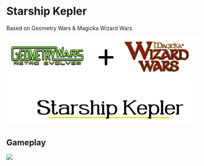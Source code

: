 # Starship Kepler

Based on Geometry Wars & Magicka Wizard Wars

![](./images/public/readme.png)

## Gameplay

![](https://www.youtube.com/watch?v=WSXLzUnanZQ)
